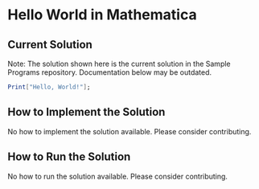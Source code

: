 # Hello World in Mathematica

## Current Solution

Note: The solution shown here is the current solution in the Sample Programs repository. Documentation below may be outdated.

```Mathematica
Print["Hello, World!"];

```

## How to Implement the Solution

No how to implement the solution available. Please consider contributing.

## How to Run the Solution

No how to run the solution available. Please consider contributing.